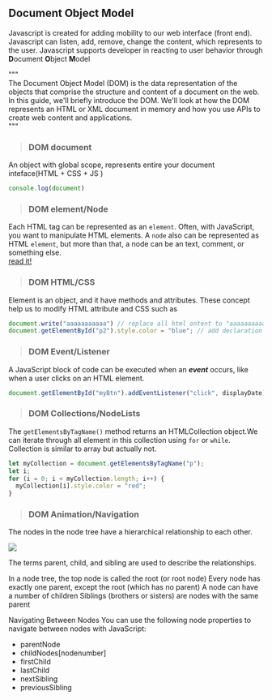 ## Document Object Model
Javascript is created for adding mobility to our web interface (front end). Javascript can listen, add, remove, change the content, which represents to the user. Javascript supports developer in reacting to user behavior through **D**ocument **O**bject **M**odel

"""  
The Document Object Model (DOM) is the data representation of the objects that comprise the structure and content of a document on the web. In this guide, we'll briefly introduce the DOM. We'll look at how the DOM represents an HTML or XML document in memory and how you use APIs to create web content and applications.  
"""
> ### DOM document
An object with global scope, represents entire your document inteface(HTML + CSS + JS )
```js 
console.log(document)
```
> ### DOM element/Node

Each HTML tag can be represented as an `element`. Often, with JavaScript, you want to manipulate HTML elements. A `node` also can be represented as HTML `element`, but more than that, a node can be an text, comment, or something else.  
[read it!](https://developer.mozilla.org/en-US/docs/Web/API/Node)

> ### DOM HTML/CSS
Element is an object, and it have methods and attributes. These concept help us to modify HTML attribute and CSS such as
```js
document.write("aaaaaaaaaaa") // replace all html ontent to "aaaaaaaaaaa"
document.getElementById("p2").style.color = "blue"; // add declaration "color: blue" to style attribute of html element having id = p2
``` 
> ### DOM Event/Listener
A JavaScript block of code can be executed when an ***event*** occurs, like when a user clicks on an HTML element.

```js
document.getElementById("myBtn").addEventListener("click", displayDate) // when user do click stuff on HTML element with id = myBtn then displayDate function is invoked
```

> ### DOM Collections/NodeLists

The `getElementsByTagName()` method returns an HTMLCollection object.We can iterate through all element in this collection using `for` or `while`. Collection is similar to array but actually not.
```js
let myCollection = document.getElementsByTagName("p");
let i;
for (i = 0; i < myCollection.length; i++) {
  myCollection[i].style.color = "red";
}
```
> ### DOM Animation/Navigation
The nodes in the node tree have a hierarchical relationship to each other.

<img src="https://www.w3schools.com/js/pic_navigate.gif">

The terms parent, child, and sibling are used to describe the relationships.

In a node tree, the top node is called the root (or root node)
Every node has exactly one parent, except the root (which has no parent)
A node can have a number of children
Siblings (brothers or sisters) are nodes with the same parent


Navigating Between Nodes
You can use the following node properties to navigate between nodes with JavaScript:

- parentNode
- childNodes[nodenumber]
- firstChild
- lastChild
- nextSibling
- previousSibling
